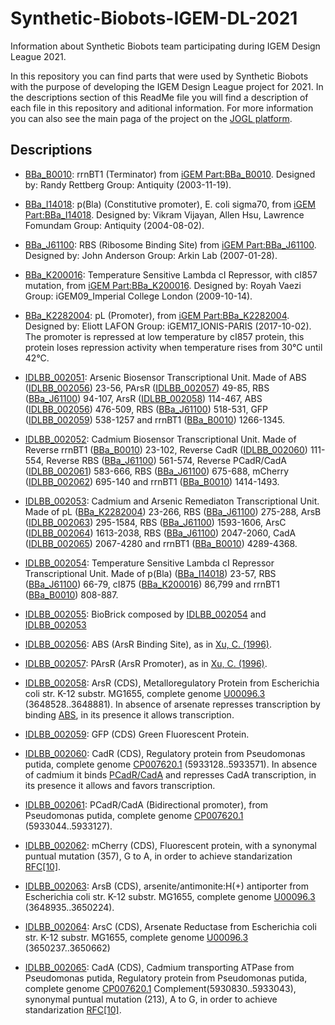 # Synthetic-Biobots-IGEM-DL-2021
Information about Synthetic Biobots team participating during IGEM Design League 2021.

In this repository you can find parts that were used by Synthetic Biobots with the purpose of developing the IGEM Design League project for 2021. In the descriptions section of this ReadMe file you will find a description of each file in this repository and aditional information.
For more information you can also see the main paga of the project on the [JOGL platform](https://app.jogl.io/project/795/Nueveaguas).


## Descriptions

* [BBa_B0010](BBa_B0010.fasta): rrnBT1 (Terminator) from [iGEM Part:BBa_B0010](http://parts.igem.org/Part:BBa_B0010). Designed by: Randy Rettberg Group: Antiquity (2003-11-19).

* [BBa_I14018](BBa_I14018.fasta): p(Bla) (Constitutive promoter), E. coli sigma70, from [iGEM Part:BBa_I14018](http://parts.igem.org/Part:BBa_I14018). Designed by: Vikram Vijayan, Allen Hsu, Lawrence Fomundam Group: Antiquity (2004-08-02).

* [BBa_J61100](BBa_J61100.fasta): RBS (Ribosome Binding Site) from [iGEM Part:BBa_J61100](http://parts.igem.org/Part:BBa_J61100). Designed by: John Anderson Group: Arkin Lab (2007-01-28).

* [BBa_K200016](BBa_K200016.fasta): Temperature Sensitive Lambda cI Repressor, with cI857 mutation, from [iGEM Part:BBa_K200016](http://parts.igem.org/Part:BBa_K200016). Designed by: Royah Vaezi Group: iGEM09_Imperial College London (2009-10-14). 

* [BBa_K2282004](BBa_K2282004.fasta): pL (Promoter), from [iGEM Part:BBa_K2282004](http://parts.igem.org/Part:BBa_K2282004). Designed by: Eliott LAFON Group: iGEM17_IONIS-PARIS (2017-10-02). The promoter is repressed at low temperature by cI857 protein, this protein loses repression activity when temperature rises from 30°C until 42°C.

* [IDLBB_002051](IDLBB_002051.fasta): Arsenic Biosensor Transcriptional Unit. Made of ABS ([IDLBB_002056](IDLBB_002056.fasta)) 23-56, PArsR ([IDLBB_002057](IDLBB_002057.fasta)) 49-85, RBS ([BBa_J61100](BBa_J61100.fasta)) 94-107, ArsR ([IDLBB_002058](IDLBB_002058.fasta)) 114-467, ABS ([IDLBB_002056](IDLBB_002056.fasta)) 476-509, RBS ([BBa_J61100](BBa_J61100.fasta)) 518-531, GFP ([IDLBB_002059](IDLBB_002059.fasta)) 538-1257 and rrnBT1 ([BBa_B0010](BBa_B0010.fasta)) 1266-1345.

* [IDLBB_002052](IDLBB_002052.fasta): Cadmium Biosensor Transcriptional Unit. Made of Reverse rrnBT1 ([BBa_B0010](BBa_B0010.fasta)) 23-102, Reverse CadR ([IDLBB_002060](IDLBB_002060.fasta)) 111-554, Reverse RBS ([BBa_J61100](BBa_J61100.fasta)) 561-574, Reverse PCadR/CadA ([IDLBB_002061](IDLBB_002061.fasta)) 583-666, RBS ([BBa_J61100](BBa_J61100.fasta)) 675-688, mCherry ([IDLBB_002062](IDLBB_002062.fasta)) 695-140 and rrnBT1 ([BBa_B0010](BBa_B0010.fasta)) 1414-1493.

* [IDLBB_002053](IDLBB_002053.fasta): Cadmium and Arsenic Remediaton Transcriptional Unit. Made of pL ([BBa_K2282004](BBa_K2282004.fasta)) 23-266, RBS ([BBa_J61100](BBa_J61100.fasta)) 275-288, ArsB ([IDLBB_002063](IDLBB_002063.fasta)) 295-1584, RBS ([BBa_J61100](BBa_J61100.fasta)) 1593-1606, ArsC ([IDLBB_002064](IDLBB_002064.fasta)) 1613-2038, RBS ([BBa_J61100](BBa_J61100.fasta)) 2047-2060, CadA ([IDLBB_002065](IDLBB_002065.fasta)) 2067-4280 and rrnBT1 ([BBa_B0010](BBa_B0010.fasta)) 4289-4368.

* [IDLBB_002054](IDLBB_002054.fasta): Temperature Sensitive Lambda cI Repressor Transcriptional Unit. Made of p(Bla) ([BBa_I14018](BBa_I14018.fasta)) 23-57, RBS ([BBa_J61100](BBa_J61100.fasta)) 66-79, cI875 ([BBa_K200016](BBa_K200016.fasta)) 86,799 and rrnBT1 ([BBa_B0010](BBa_B0010.fasta)) 808-887.

* [IDLBB_002055](IDLBB_002055.fasta): BioBrick composed by [IDLBB_002054](IDLBB_002054.fasta) and [IDLBB_002053](IDLBB_002053.fasta)

* [IDLBB_002056](IDLBB_002056.fasta): ABS (ArsR Binding Site), as in [Xu, C. (1996)](https://doi.org/10.1074/jbc.271.5.2427).

* [IDLBB_002057](IDLBB_002057.fasta): PArsR (ArsR Promoter), as in [Xu, C. (1996)](https://doi.org/10.1074/jbc.271.5.2427).

* [IDLBB_002058](IDLBB_002058.fasta): ArsR (CDS), Metalloregulatory Protein from Escherichia coli str. K-12 substr. MG1655, complete genome [U00096.3](https://www.ncbi.nlm.nih.gov/nuccore/U00096.3/) (3648528..3648881). In absence of arsenate represses transcription by binding [ABS](IDLBB_002056.fasta), in its presence it allows transcription.

* [IDLBB_002059](IDLBB_002059.fasta): GFP (CDS) Green Fluorescent Protein.

* [IDLBB_002060](IDLBB_002060.fasta): CadR (CDS), Regulatory protein from Pseudomonas putida, complete genome [CP007620.1](https://www.ncbi.nlm.nih.gov/nuccore/CP007620.1/) (5933128..5933571). In absence of cadmium it binds [PCadR/CadA](IDLBB_002061.fasta) and represses CadA transcription, in its presence it allows and favors transcription.

* [IDLBB_002061](IDLBB_002061.fasta): PCadR/CadA (Bidirectional promoter), from Pseudomonas putida, complete genome [CP007620.1](https://www.ncbi.nlm.nih.gov/nuccore/CP007620.1/) (5933044..5933127).

* [IDLBB_002062](IDLBB_002062.fasta): mCherry (CDS), Fluorescent protein, with a synonymal puntual mutation (357), G to A, in order to achieve standarization [RFC[10]](https://parts.igem.org/Help:Standards/Assembly/RFC10).

* [IDLBB_002063](IDLBB_002063.fasta): ArsB (CDS), arsenite/antimonite:H(+) antiporter from Escherichia coli str. K-12 substr. MG1655, complete genome [U00096.3](https://www.ncbi.nlm.nih.gov/nuccore/U00096.3/) (3648935..3650224).

* [IDLBB_002064](IDLBB_002064.fasta): ArsC (CDS), Arsenate Reductase from Escherichia coli str. K-12 substr. MG1655, complete genome [U00096.3](https://www.ncbi.nlm.nih.gov/nuccore/U00096.3/) (3650237..3650662)

* [IDLBB_002065](IDLBB_002065.fasta): CadA (CDS), Cadmium transporting ATPase from Pseudomonas putida, Regulatory protein from Pseudomonas putida, complete genome [CP007620.1](https://www.ncbi.nlm.nih.gov/nuccore/CP007620.1/) Complement(5930830..5933043), synonymal puntual mutation (213), A to G, in order to achieve standarization [RFC[10]](https://parts.igem.org/Help:Standards/Assembly/RFC10).
